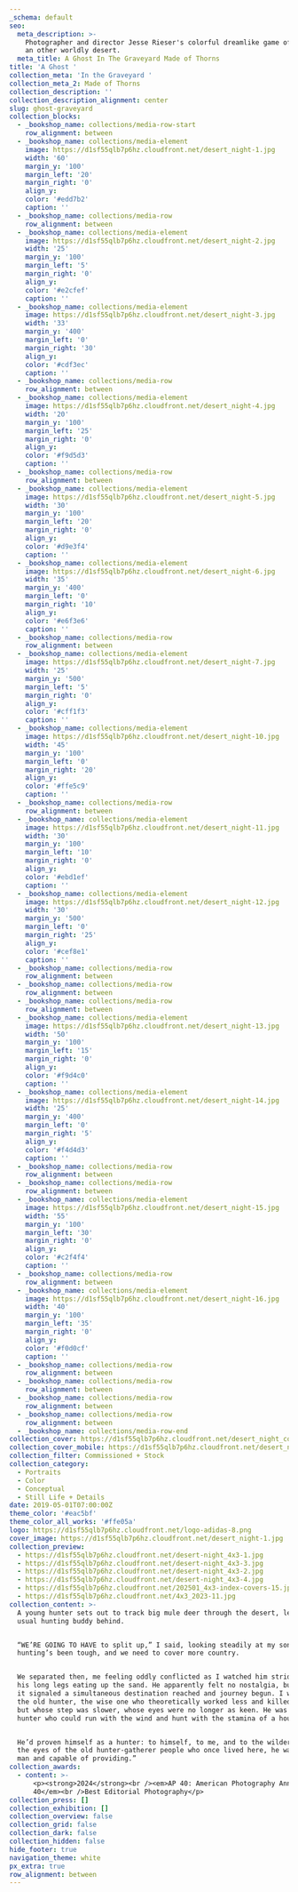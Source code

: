 ```yaml
---
_schema: default
seo:
  meta_description: >-
    Photographer and director Jesse Rieser's colorful dreamlike game of tag in
    an other worldly desert. 
  meta_title: A Ghost In The Graveyard Made of Thorns
title: 'A Ghost '
collection_meta: 'In the Graveyard '
collection_meta_2: Made of Thorns
collection_description: ''
collection_description_alignment: center
slug: ghost-graveyard
collection_blocks:
  - _bookshop_name: collections/media-row-start
    row_alignment: between
  - _bookshop_name: collections/media-element
    image: https://d1sf55qlb7p6hz.cloudfront.net/desert_night-1.jpg
    width: '60'
    margin_y: '100'
    margin_left: '20'
    margin_right: '0'
    align_y:
    color: '#edd7b2'
    caption: ''
  - _bookshop_name: collections/media-row
    row_alignment: between
  - _bookshop_name: collections/media-element
    image: https://d1sf55qlb7p6hz.cloudfront.net/desert_night-2.jpg
    width: '25'
    margin_y: '100'
    margin_left: '5'
    margin_right: '0'
    align_y:
    color: '#e2cfef'
    caption: ''
  - _bookshop_name: collections/media-element
    image: https://d1sf55qlb7p6hz.cloudfront.net/desert_night-3.jpg
    width: '33'
    margin_y: '400'
    margin_left: '0'
    margin_right: '30'
    align_y:
    color: '#cdf3ec'
    caption: ''
  - _bookshop_name: collections/media-row
    row_alignment: between
  - _bookshop_name: collections/media-element
    image: https://d1sf55qlb7p6hz.cloudfront.net/desert_night-4.jpg
    width: '20'
    margin_y: '100'
    margin_left: '25'
    margin_right: '0'
    align_y:
    color: '#f9d5d3'
    caption: ''
  - _bookshop_name: collections/media-row
    row_alignment: between
  - _bookshop_name: collections/media-element
    image: https://d1sf55qlb7p6hz.cloudfront.net/desert_night-5.jpg
    width: '30'
    margin_y: '100'
    margin_left: '20'
    margin_right: '0'
    align_y:
    color: '#d9e3f4'
    caption: ''
  - _bookshop_name: collections/media-element
    image: https://d1sf55qlb7p6hz.cloudfront.net/desert_night-6.jpg
    width: '35'
    margin_y: '400'
    margin_left: '0'
    margin_right: '10'
    align_y:
    color: '#e6f3e6'
    caption: ''
  - _bookshop_name: collections/media-row
    row_alignment: between
  - _bookshop_name: collections/media-element
    image: https://d1sf55qlb7p6hz.cloudfront.net/desert_night-7.jpg
    width: '25'
    margin_y: '500'
    margin_left: '5'
    margin_right: '0'
    align_y:
    color: '#cff1f3'
    caption: ''
  - _bookshop_name: collections/media-element
    image: https://d1sf55qlb7p6hz.cloudfront.net/desert_night-10.jpg
    width: '45'
    margin_y: '100'
    margin_left: '0'
    margin_right: '20'
    align_y:
    color: '#ffe5c9'
    caption: ''
  - _bookshop_name: collections/media-row
    row_alignment: between
  - _bookshop_name: collections/media-element
    image: https://d1sf55qlb7p6hz.cloudfront.net/desert_night-11.jpg
    width: '30'
    margin_y: '100'
    margin_left: '10'
    margin_right: '0'
    align_y:
    color: '#ebd1ef'
    caption: ''
  - _bookshop_name: collections/media-element
    image: https://d1sf55qlb7p6hz.cloudfront.net/desert_night-12.jpg
    width: '30'
    margin_y: '500'
    margin_left: '0'
    margin_right: '25'
    align_y:
    color: '#cef8e1'
    caption: ''
  - _bookshop_name: collections/media-row
    row_alignment: between
  - _bookshop_name: collections/media-row
    row_alignment: between
  - _bookshop_name: collections/media-row
    row_alignment: between
  - _bookshop_name: collections/media-element
    image: https://d1sf55qlb7p6hz.cloudfront.net/desert_night-13.jpg
    width: '50'
    margin_y: '100'
    margin_left: '15'
    margin_right: '0'
    align_y:
    color: '#f9d4c0'
    caption: ''
  - _bookshop_name: collections/media-element
    image: https://d1sf55qlb7p6hz.cloudfront.net/desert_night-14.jpg
    width: '25'
    margin_y: '400'
    margin_left: '0'
    margin_right: '5'
    align_y:
    color: '#f4d4d3'
    caption: ''
  - _bookshop_name: collections/media-row
    row_alignment: between
  - _bookshop_name: collections/media-row
    row_alignment: between
  - _bookshop_name: collections/media-element
    image: https://d1sf55qlb7p6hz.cloudfront.net/desert_night-15.jpg
    width: '55'
    margin_y: '100'
    margin_left: '30'
    margin_right: '0'
    align_y:
    color: '#c2f4f4'
    caption: ''
  - _bookshop_name: collections/media-row
    row_alignment: between
  - _bookshop_name: collections/media-element
    image: https://d1sf55qlb7p6hz.cloudfront.net/desert_night-16.jpg
    width: '40'
    margin_y: '100'
    margin_left: '35'
    margin_right: '0'
    align_y:
    color: '#f0d0cf'
    caption: ''
  - _bookshop_name: collections/media-row
    row_alignment: between
  - _bookshop_name: collections/media-row
    row_alignment: between
  - _bookshop_name: collections/media-row
    row_alignment: between
  - _bookshop_name: collections/media-row
    row_alignment: between
  - _bookshop_name: collections/media-row-end
collection_cover: https://d1sf55qlb7p6hz.cloudfront.net/desert_night_covers-5.jpg
collection_cover_mobile: https://d1sf55qlb7p6hz.cloudfront.net/desert_night_covers-4.jpg
collection_filter: Commissioned + Stock
collection_category:
  - Portraits
  - Color
  - Conceptual
  - Still Life + Details
date: 2019-05-01T07:00:00Z
theme_color: '#eac5bf'
theme_color_all_works: '#ffe05a'
logo: https://d1sf55qlb7p6hz.cloudfront.net/logo-adidas-8.png
cover_image: https://d1sf55qlb7p6hz.cloudfront.net/desert_night-1.jpg
collection_preview:
  - https://d1sf55qlb7p6hz.cloudfront.net/desert-night_4x3-1.jpg
  - https://d1sf55qlb7p6hz.cloudfront.net/desert-night_4x3-3.jpg
  - https://d1sf55qlb7p6hz.cloudfront.net/desert-night_4x3-2.jpg
  - https://d1sf55qlb7p6hz.cloudfront.net/desert-night_4x3-4.jpg
  - https://d1sf55qlb7p6hz.cloudfront.net/202501_4x3-index-covers-15.jpg
  - https://d1sf55qlb7p6hz.cloudfront.net/4x3_2023-11.jpg
collection_content: >-
  A young hunter sets out to track big mule deer through the desert, leaving his
  usual hunting buddy behind. ⁠


  ⁠“WE’RE GOING TO HAVE to split up,” I said, looking steadily at my son. “The
  hunting’s been tough, and we need to cover more country.⁠


  ⁠We separated then, me feeling oddly conflicted as I watched him stride away,
  his long legs eating up the sand. He apparently felt no nostalgia, but to me
  it signaled a simultaneous destination reached and journey begun. I was now
  the old hunter, the wise one who theoretically worked less and killed more,
  but whose step was slower, whose eyes were no longer as keen. He was the young
  hunter who could run with the wind and hunt with the stamina of a hound. ⁠


  ⁠He’d proven himself as a hunter: to himself, to me, and to the wilderness. In
  the eyes of the old hunter-gatherer people who once lived here, he was now a
  man and capable of providing.”⁠
collection_awards:
  - content: >-
      <p><strong>2024</strong><br /><em>AP 40: American Photography Annual
      40</em><br />Best Editorial Photography</p>
collection_press: []
collection_exhibition: []
collection_overview: false
collection_grid: false
collection_dark: false
collection_hidden: false
hide_footer: true
navigation_theme: white
px_extra: true
row_alignment: between
---
```

